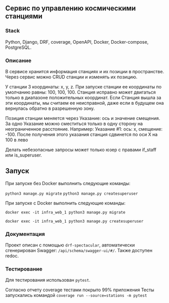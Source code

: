 ## Сервис по управлению космическими станциями

### Stack
Python, Django, DRF, coverage, OpenAPI, Docker, Docker-compose, PostgreSQL. 

### Описание
В сервисе хранится информация станциях и их позиции в пространстве. Через сервис можно CRUD станции и изменять их позицию.

У станции 3 координаты: x, y, z. При запуске станции ее координаты по умолчанию равны: 100, 100, 100.
Станция исправно может двигаться только в диапазоне положительных координат. Если Станция вышла за эти координаты, мы считаем ее неисправной, даже если в будущем она вернулась обратно в разрешенную зону.

Позиция станции меняется через Указание: ось и значение смещения. За одно Указание можно сместиться только в одну сторону на неограниченное расстояние.
Например:
Указание #1: ось: x, смещение: -100. После получения этого указания станция сдвинется по оси X на 100 в лево 

Делать небезопасные запросы может только юзер с правами if_staff или is_superuser.

## Запуск
При запуске без Docker выполнить следующие команды:

`python3 manage.py migrate`
`python3 manage.py createsuperuser`

При запуске с Docker выполнить следующие команды:

`docker exec -it infra_web_1 python3 manage.py migrate`

`docker exec -it infra_web_1 python3 manage.py createsuperuser`

### Документация
Проект описан с помощью `drf-spectacular`, автоматически сгенерирован Swagger: `/api/schema/swagger-ui/#/`. Также доступен redoc.

### Тестирование
Для тестирования использован `pytest`.

Согласно отчету coverage тестами покрыто 99% приложения
Тесты запускались командой `coverage run --source=stations -m pytest`
